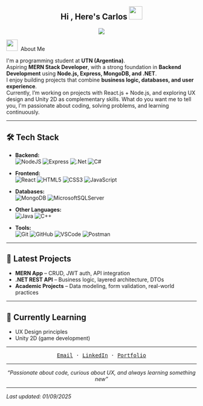 <h2 align="center">
  <b>Hi , Here's Carlos </b>
  <img src="https://media.giphy.com/media/hvRJCLFzcasrR4ia7z/giphy.gif" width="35">
</h2>

<p align="center">
  <a href="https://github.com/CodeWhiteWeb/CodeWhiteWeb">
    <img src="https://readme-typing-svg.herokuapp.com?color=%2336BCF7&center=true&vCenter=true&lines=Passionate+about+Coding;MERN+Stack+Developer+in+progress;Always+Learning+New+Tech">
  </a>
</p>

<img src="https://media.giphy.com/media/iY8CRBdQXODJSCERIr/giphy.gif" width="30px">&nbsp; About Me

<p> I'm a programming student at <strong>UTN (Argentina)</strong>. </br>
Aspiring <strong>MERN Stack Developer</strong>, with a strong foundation in <strong>Backend Development</strong> using <strong>Node.js, Express, MongoDB, and .NET</strong>. </br>
I enjoy building projects that combine <strong>business logic, databases, and user experience</strong>.</br>
Currently, I’m working on projects with React.js + Node.js, and exploring UX design and Unity 2D as complementary skills.  
What do you want me to tell you, I'm passionate about coding, solving problems, and learning continuously. <p>

---
## 🛠 Tech Stack

- **Backend:**  
  ![NodeJS](https://img.shields.io/badge/node.js-6DA55F?style=for-the-badge&logo=node.js&logoColor=white)
  ![Express](https://img.shields.io/badge/express.js-%23404d59.svg?style=for-the-badge&logo=express&logoColor=%2361DAFB)
  ![.Net](https://img.shields.io/badge/.NET-5C2D91?style=for-the-badge&logo=.net&logoColor=white)
  ![C#](https://img.shields.io/badge/c%23-%23239120.svg?style=for-the-badge&logo=csharp&logoColor=white)

- **Frontend:**  
  ![React](https://img.shields.io/badge/react-%2320232a.svg?style=for-the-badge&logo=react&logoColor=%2361DAFB)
  ![HTML5](https://img.shields.io/badge/html5-%23E34F26.svg?style=for-the-badge&logo=html5&logoColor=white)
  ![CSS3](https://img.shields.io/badge/css3-%231572B6.svg?style=for-the-badge&logo=css3&logoColor=white)
  ![JavaScript](https://img.shields.io/badge/javascript-%23323330.svg?style=for-the-badge&logo=javascript&logoColor=%23F7DF1E)

- **Databases:**  
  ![MongoDB](https://img.shields.io/badge/MongoDB-%234ea94b.svg?style=for-the-badge&logo=mongodb&logoColor=white)
  ![MicrosoftSQLServer](https://img.shields.io/badge/Microsoft%20SQL%20Server-CC2927?style=for-the-badge&logo=microsoft%20sql%20server&logoColor=white)

- **Other Languages:**  
  ![Java](https://img.shields.io/badge/java-%23ED8B00.svg?style=for-the-badge&logo=java&logoColor=white)
  ![C++](https://img.shields.io/badge/c++-%2300599C.svg?style=for-the-badge&logo=c%2B%2B&logoColor=white)

- **Tools:**  
  ![Git](https://img.shields.io/badge/-Git-333333?style=flat&logo=git)
  ![GitHub](https://img.shields.io/badge/-GitHub-333333?style=flat&logo=github)
  ![VSCode](https://img.shields.io/badge/VS%20Code-0078d7.svg?style=for-the-badge&logo=visual-studio-code&logoColor=white)
  ![Postman](https://img.shields.io/badge/Postman-FF6C37?style=for-the-badge&logo=postman&logoColor=white)

---

## 📂 Latest Projects
- **MERN App** – CRUD, JWT auth, API integration  
- **.NET REST API** – Business logic, layered architecture, DTOs  
- **Academic Projects** – Data modeling, form validation, real-world practices  

---

## 🌱 Currently Learning
- UX Design principles  
- Unity 2D (game development)  

---

<p align="center">
  <samp>
    <a href="mailto:carloszubiletesanchez@gmail.com">Email</a> · 
    <a href="https://www.linkedin.com/in/carlos-zubilete-sanchez-78232b2b9/">LinkedIn</a> · 
    <a href="https://67b4fd3d148d7777e5abd539--effervescent-vacherin-51f0b2.netlify.app/">Portfolio</a>
  </samp>
</p>

---

<p align="center">
  <i>“Passionate about code, curious about UX, and always learning something new”</i>
</p>

---

_Last updated: 01/09/2025_
